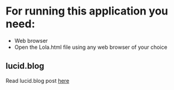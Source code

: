 # For running this application you need:

- Web browser
- Open the Lola.html file using any web browser of your choice 

## lucid.blog

Read lucid.blog post [here](https://lucid.blog/jemimah.vb/post/how-css-has-made-html-much-more-better-0b6)
